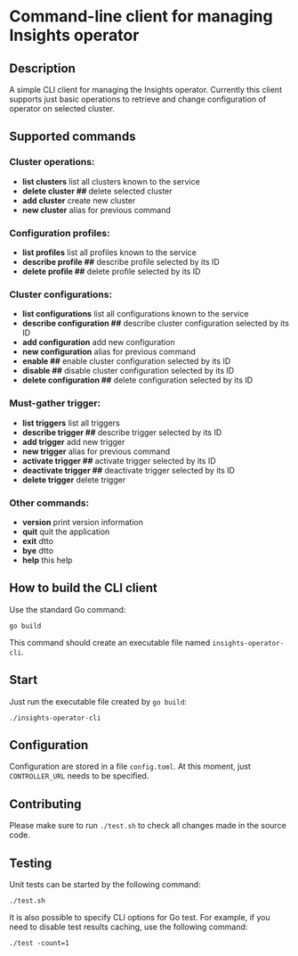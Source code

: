 # Command-line client for managing Insights operator

## Description

A simple CLI client for managing the Insights operator. Currently this client supports just basic operations to retrieve and change configuration of operator on selected cluster.

## Supported commands

### Cluster operations:
* **list clusters** list all clusters known to the service
* **delete cluster ##**         delete selected cluster
* **add cluster**               create new cluster
* **new cluster**               alias for previous command

### Configuration profiles:
* **list profiles**             list all profiles known to the service
* **describe profile ##**       describe profile selected by its ID
* **delete profile ##**         delete profile selected by its ID

### Cluster configurations:
* **list configurations**       list all configurations known to the service
* **describe configuration ##** describe cluster configuration selected by its ID
* **add configuration**         add new configuration
* **new configuration**         alias for previous command
* **enable ##**                 enable cluster configuration selected by its ID
* **disable ##**                disable cluster configuration selected by its ID
* **delete configuration ##**   delete configuration selected by its ID

### Must-gather trigger:       
* **list triggers**             list all triggers
* **describe trigger ##**       describe trigger selected by its ID
* **add trigger**               add new trigger
* **new trigger**               alias for previous command
* **activate trigger ##**       activate trigger selected by its ID
* **deactivate trigger ##**     deactivate trigger selected by its ID
* **delete trigger**            delete trigger

### Other commands:
* **version**                   print version information
* **quit**                      quit the application
* **exit**                      dtto
* **bye**                       dtto
* **help**                      this help


## How to build the CLI client

Use the standard Go command:

```
go build
```

This command should create an executable file named `insights-operator-cli`.

## Start

Just run the executable file created by `go build`:

```
./insights-operator-cli
```

## Configuration

Configuration are stored in a file `config.toml`.
At this moment, just `CONTROLLER_URL` needs to be specified.

## Contributing

Please make sure to run `./test.sh` to check all changes made in the source code.

## Testing

Unit tests can be started by the following command:

```
./test.sh
```

It is also possible to specify CLI options for Go test. For example, if you need to disable test results caching, use the following command:

```
./test -count=1
```
